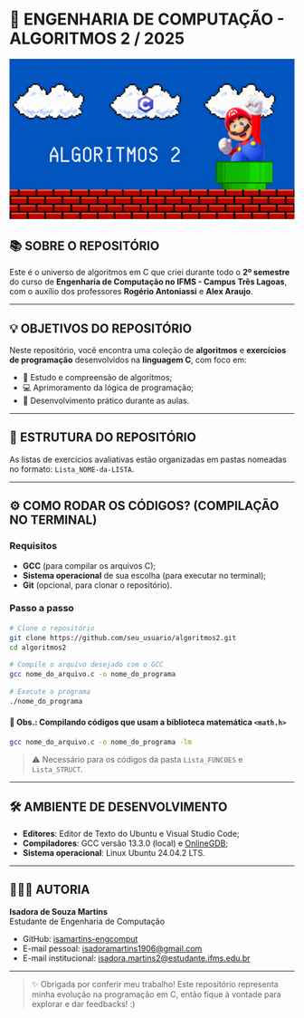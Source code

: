 # 💾 ENGENHARIA DE COMPUTAÇÃO - ALGORITMOS 2 / 2025

![Algoritmos 2](algoritmos2.png)

## 📚 SOBRE O REPOSITÓRIO

Este é o universo de algoritmos em C que criei durante todo o **2º semestre** do curso de **Engenharia de Computação no IFMS - Campus Três Lagoas**, com o auxílio dos professores **Rogério Antoniassi** e **Alex Araujo**.

---

## 💡 OBJETIVOS DO REPOSITÓRIO

Neste repositório, você encontra uma coleção de **algoritmos** e **exercícios de programação** desenvolvidos na **linguagem C**, com foco em:

- 🧠 Estudo e compreensão de algoritmos;
- 💻 Aprimoramento da lógica de programação;
- 🔧 Desenvolvimento prático durante as aulas.

---

## 📂 ESTRUTURA DO REPOSITÓRIO

As listas de exercícios avaliativas estão organizadas em pastas nomeadas no formato: `Lista_NOME-da-LISTA`.

---

## ⚙️ COMO RODAR OS CÓDIGOS? (COMPILAÇÃO NO TERMINAL)

### Requisitos

- **GCC** (para compilar os arquivos C);
- **Sistema operacional** de sua escolha (para executar no terminal);
- **Git** (opcional, para clonar o repositório).

### Passo a passo

```bash
# Clone o repositório
git clone https://github.com/seu_usuario/algoritmos2.git
cd algoritmos2
```

```bash
# Compile o arquivo desejado com o GCC
gcc nome_do_arquivo.c -o nome_do_programa
```

```bash
# Execute o programa
./nome_do_programa
```

#### 🧮 Obs.: Compilando códigos que usam a biblioteca matemática `<math.h>`

```bash
gcc nome_do_arquivo.c -o nome_do_programa -lm
```

> ⚠️ Necessário para os códigos da pasta `Lista_FUNCOES` e `Lista_STRUCT`.

---

## 🛠️ AMBIENTE DE DESENVOLVIMENTO

- **Editores**: Editor de Texto do Ubuntu e Visual Studio Code;
- **Compiladores**: GCC versão 13.3.0 (local) e [OnlineGDB](https://www.onlinegdb.com);
- **Sistema operacional**: Linux Ubuntu 24.04.2 LTS.

---

## 👩🏽‍💻 AUTORIA

**Isadora de Souza Martins**  
Estudante de Engenharia de Computação  

- GitHub: [isamartins-engcomput](https://github.com/isamartins-engcomput)
- E-mail pessoal: isadoramartins1906@gmail.com
- E-mail institucional: isadora.martins2@estudante.ifms.edu.br

---

> ✨ Obrigada por conferir meu trabalho! Este repositório representa minha evolução na programação em C, então fique à vontade para explorar e dar feedbacks! :)
